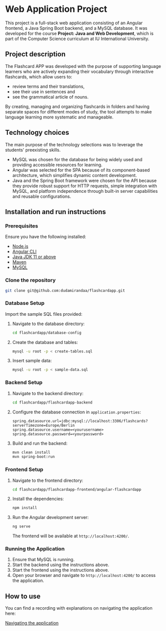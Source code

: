 # Web Application Project

This project is a full-stack web application consisting of an Angular frontend, a Java Spring Boot backend, and a MySQL database. It was developed for the course **Project: Java and Web Development**, which is part of the Computer Science curriculum at IU International University.

## Project description

The Flashcard APP was developed with the purpose of supporting language learners who are actively expanding their vocabulary through interactive flashcards, which allow users to:
- review terms and their translations,
- see their use in sentences and
- see the grammatical article of nouns.

By creating, managing and organizing flashcards in folders and having separate spaces for different modes of study, the tool attempts to make language learning more systematic and manageable.

## Technology choices

The main purpose of the technology selections was to leverage the students' preexisting skills.
- MySQL was chosen for the database for being widely used and providing accessible resources for learning.
- Angular was selected for the SPA because of its component-based architecture, which simplifies dynamic content development.
- Java and the Spring Boot framework were chosen for the API because they provide robust support for HTTP requests, simple integration with MySQL, and platform independence through built-in server capabilities and reusable configurations.​

## Installation and run instructions

### Prerequisites

Ensure you have the following installed:
- [Node.js](https://nodejs.org/)
- [Angular CLI](https://angular.io/cli)
- [Java JDK 11 or above](https://www.oracle.com/java/technologies/javase-jdk11-downloads.html)
- [Maven](https://maven.apache.org/)
- [MySQL](https://dev.mysql.com/downloads/mysql/)

### Clone the repository
```bash
git clone git@github.com:dudamirandaa/flashcardapp.git
```

### Database Setup

Import the sample SQL files provided:

1. Navigate to the database directory:
    ```bash
    cd flashcardapp/database-config
    ```

1. Create the database and tables:
    ```bash
    mysql -u root -p < create-tables.sql
    ```

2. Insert sample data:
    ```bash
    mysql -u root -p < sample-data.sql
    ```

### Backend Setup

1. Navigate to the backend directory:
    ```bash
    cd flashcardapp/flashcardapp-backend
    ```

2. Configure the database connection in `application.properties`:
    ```properties
    spring.datasource.url=jdbc:mysql://localhost:3306/flashcards?serverTimezone=Europe/Berlin
    spring.datasource.username=<yourusername>
    spring.datasource.password=<yourpassword>
    ```

3. Build and run the backend:
    ```bash
    mvn clean install
    mvn spring-boot:run
    ```

### Frontend Setup

1. Navigate to the frontend directory:
    ```bash
    cd flashcardapp/flashcardapp-frontend/angular-flashcardapp
    ```

2. Install the dependencies:
    ```bash
    npm install
    ```

3. Run the Angular development server:
    ```bash
    ng serve
    ```

    The frontend will be available at `http://localhost:4200/`.

### Running the Application

1. Ensure that MySQL is running.
2. Start the backend using the instructions above.
3. Start the frontend using the instructions above.
4. Open your browser and navigate to `http://localhost:4200/` to access the application.

## How to use

You can find a recording with explanations on navigating the application here:

[Navigating the application](https://github.com/dudamirandaa/flashcardapp/raw/main/docs_phase3/Phase%203%20screencast.mp4)